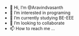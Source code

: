 - 👋 Hi, I’m @Aravindvasanth
- 👀 I’m interested in programing
- 🌱 I’m currently studying BE-EEE
- 💞️ I’m looking to collaborate 
- 📫 How to reach me ...

<!---
Aravindvasanth/Aravindvasanth is a ✨ special ✨ repository because its `README.md` (this file) appears on your GitHub profile.
You can click the Preview link to take a look at your changes.
--->
